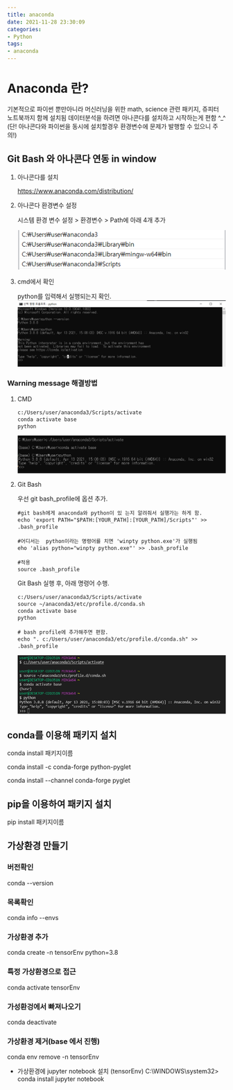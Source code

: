 ```yaml
---
title: anaconda
date: 2021-11-28 23:30:09
categories:
- Python
tags:
- anaconda
---
```


# Anaconda 란?

기본적으로 파이썬 뿐만아니라 머신러닝을 위한 math, science 관련 패키지, 쥬피터 노트북까지 함께 설치됨
데이터분석을 하려면 아나콘다를 설치하고 시작하는게 편함 ^_^
(단! 아나콘다와 파이썬을 동시에 설치할경우 환경변수에 문제가 발행할 수 있으니 주의!)

## Git Bash 와 아나콘다 연동 in window

1. 아나콘다를 설치

   https://www.anaconda.com/distribution/ 

2. 아나콘다 환경변수 설정

   시스템 환경 변수 설정 > 환경변수 > Path에 아래 4개 추가

   ![image-20210714165520382](anaconda.assets/image-20210714165520382.png)

3. cmd에서 확인

   python를 입력해서 실행되는지 확인.![image-20210714165734549](anaconda.assets/image-20210714165734549.png)



### Warning message 해결방법

1. CMD 

   ```
   c:/Users/user/anaconda3/Scripts/activate
   conda activate base
   python
   ```

   ![image-20210714170013954](anaconda.assets/image-20210714170013954.png)

2. Git Bash

   우선 git bash_profile에 옵션 추가. 

   ```
   #git bash에게 anaconda와 python이 있 는지 알려줘서 실행가는 하게 함.
   echo 'export PATH="$PATH:[YOUR_PATH]:[YOUR_PATH]/Scripts"' >> .bash_profile
   
   #어디서는  python이라는 명령어를 치면 'winpty python.exe'가 실행됨
   eho 'alias python="winpty python.exe"' >> .bash_profile
   
   #적용
   source .bash_profile
   ```

   Git Bash 실행 후, 아래 명령어 수행.

   ```
   c:/Users/user/anaconda3/Scripts/activate
   source ~/anaconda3/etc/profile.d/conda.sh
   conda activate base
   python
   
   # bash profile에 추가해주면 편함.
   echo ". c:/Users/user/anaconda3/etc/profile.d/conda.sh" >> .bash_profile
   ```

   ![image-20210714171014742](anaconda.assets/image-20210714171014742.png)

   

## conda를 이용해 패키지 설치

conda install 패키지이름

conda install -c conda-forge python-pyglet

conda install --channel conda-forge pyglet

## pip을 이용하여 패키지 설치

pip install 패키지이름



## 가상환경 만들기

### 버전확인

conda --version

### 목록확인

conda info --envs

### 가상환경 추가

conda create -n tensorEnv python=3.8

### 특정 가상환경으로 접근

conda activate tensorEnv

### 가성환겅에서 빠져나오기 

conda deactivate

### 가상환경 제거(base 에서 진행)

conda env remove -n tensorEnv


+ 가상환경에 jupyter notebook 설치
  (tensorEnv) C:\WINDOWS\system32> conda install jupyter notebook

